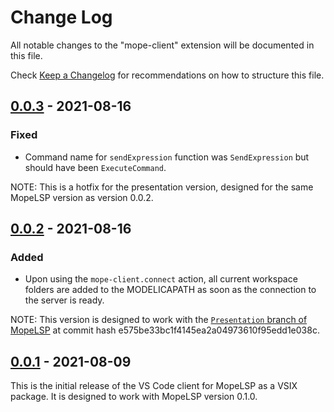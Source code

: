 # Change Log

All notable changes to the "mope-client" extension will be documented in this file.

Check [Keep a Changelog](http://keepachangelog.com/) for recommendations on how to structure this file.

## [0.0.3] - 2021-08-16

### Fixed

* Command name for `sendExpression` function was `SendExpression` but should have been `ExecuteCommand`.

NOTE: This is a hotfix for the presentation version, designed for the same MopeLSP version as version 0.0.2.

## [0.0.2] - 2021-08-16

### Added

* Upon using the `mope-client.connect` action, all current workspace folders are added to the MODELICAPATH as soon as the connection to the server is ready.

NOTE: This version is designed to work with the [`Presentation` branch of MopeLSP](https://github.com/MopeSWTP-SS21/MopeSWTP/tree/Presentation) at commit hash e575be33bc1f4145ea2a04973610f95edd1e038c.

## [0.0.1] - 2021-08-09

This is the initial release of the VS Code client for MopeLSP as a VSIX package.
It is designed to work with MopeLSP version 0.1.0.

[0.0.3]: https://github.com/MopeSWTP-SS21/vs-code-client/compare/v0.0.2...v0.0.3
[0.0.2]: https://github.com/MopeSWTP-SS21/vs-code-client/compare/v0.0.1...v0.0.2
[0.0.1]: https://github.com/MopeSWTP-SS21/vs-code-client/releases/tag/v0.0.1
